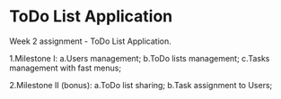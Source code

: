 # ToDo List Application

Week 2 assignment - ToDo List Application.

1.Milestone I:
a.Users management;
b.ToDo lists management;
c.Tasks management with fast menus;

2.Milestone II (bonus):
a.ToDo list sharing;
b.Task assignment to Users;
